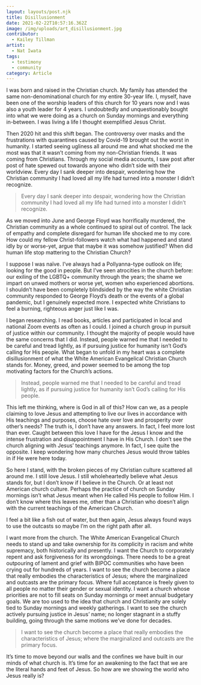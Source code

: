 ```yaml
---
layout: layouts/post.njk
title: Disillusionment
date: 2021-02-22T10:57:16.362Z
image: /img/uploads/art_disillusionment.jpg
contributor:
  - Kailey Tillman
artist:
  - Nat Iwata
tags:
  - testimony
  - community
category: Article
---
```

I was born and raised in the Christian church. My family has attended the same non-denominational church for my entire 30-year life. I, myself, have been one of the worship leaders of this church for 10 years now and I was also a youth leader for 4 years. I undoubtedly and unquestionably bought into what we were doing as a church on Sunday mornings and everything in-between. I was living a life I thought exemplified Jesus Christ.  

Then 2020 hit and this shift began. The controversy over masks and the frustrations with quarantines caused by Covid-19 brought out the worst in humanity. I started seeing ugliness all around me and what shocked me the most was that it wasn’t coming from my non-Christian friends. It was coming from Christians. Through my social media accounts, I saw post after post of hate spewed out towards anyone who didn’t side with their worldview. Every day I sank deeper into despair, wondering how the Christian community I had loved all my life had turned into a monster I didn’t recognize.

> Every day I sank deeper into despair, wondering how the Christian community I had loved all my life had turned into a monster I didn’t recognize.

As we moved into June and George Floyd was horrifically murdered, the Christian community as a whole continued to spiral out of control. The lack of empathy and complete disregard for human life shocked me to my core. How could my fellow Christ-followers watch what had happened and stand idly by or worse-yet, argue that maybe it was somehow justified? When did human life stop mattering to the Christian Church? 

I suppose I was naïve. I’ve always had a Pollyanna-type outlook on life; looking for the good in people. But I’ve seen atrocities in the church before: our exiling of the LGBTQ+ community through the years; the shame we impart on unwed mothers or worse yet, women who experienced abortions. I shouldn’t have been completely blindsided by the way the white Christian community responded to George Floyd’s death or the events of a global pandemic, but I genuinely expected more. I expected white Christians to feel a burning, righteous anger just like I was.    

I began researching. I read books, articles and participated in local and national Zoom events as often as I could. I joined a church group in pursuit of justice within our community. I thought the majority of people would have the same concerns that I did. Instead, people warned me that I needed to be careful and tread lightly, as if pursuing justice for humanity isn’t God’s calling for His people. What began to unfold in my heart was a complete disillusionment of what the White American Evangelical Christian Church stands for. Money, greed, and power seemed to be among the top motivating factors for the Church’s actions. 

> Instead, people warned me that I needed to be careful and tread lightly, as if pursuing justice for humanity isn’t God’s calling for His people. 

This left me thinking, where is God in all of this? How can we, as a people claiming to love Jesus and attempting to live our lives in accordance with His teachings and purposes, choose hate over love and prosperity over other’s needs? The truth is, I don’t have any answers. In fact, I feel more lost than ever. Caught between this love I have for the Jesus I know and the intense frustration and disappointment I have in His Church. I don’t see the church aligning with Jesus’ teachings anymore. In fact, I see quite the opposite. I keep wondering how many churches Jesus would throw tables in if He were here today.  

So here I stand, with the broken pieces of my Christian culture scattered all around me. I still love Jesus. I still wholeheartedly believe what Jesus stands for, but I don’t know if I believe in the Church. Or at least not American church culture. Perhaps the practice of church on Sunday mornings isn’t what Jesus meant when He called His people to follow Him. I don’t know where this leaves me, other than a Christian who doesn’t align with the current teachings of the American Church.  

I feel a bit like a fish out of water, but then again, Jesus always found ways to use the outcasts so maybe I’m on the right path after all.

I want more from the church. The White American Evangelical Church needs to stand up and take ownership for its complicity in racism and white supremacy, both historically and presently. I want the Church to corporately repent and ask forgiveness for its wrongdoings. There needs to be a great outpouring of lament and grief with BIPOC communities who have been crying out for hundreds of years. I want to see the church become a place that really embodies the characteristics of Jesus; where the marginalized and outcasts are the primary focus. Where full acceptance is freely given to all people no matter their gender or sexual identity. I want a church whose priorities are not to fill seats on Sunday mornings or meet annual budgetary goals. We are too used to the idea that church and Christianity are solely tied to Sunday mornings and weekly gatherings. I want to see the church actively pursuing justice in Jesus’ name; no longer stagnant in a stuffy building, going through the same motions we’ve done for decades. 

> I want to see the church become a place that really embodies the characteristics of Jesus; where the marginalized and outcasts are the primary focus.

It’s time to move beyond our walls and the confines we have built in our minds of what church is. It’s time for an awakening to the fact that we are the literal hands and feet of Jesus. So how are we showing the world who Jesus really is?